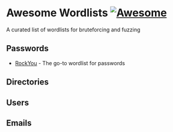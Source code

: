 # Awesome Wordlists [![Awesome](https://awesome.re/badge.svg)](https://awesome.re)
A curated list of wordlists for bruteforcing and fuzzing

## Passwords
- [RockYou](https://www.google.com/url?sa=t&rct=j&q=&esrc=s&source=web&cd=4&ved=2ahUKEwj1z-bXsfzkAhVgGbkGHfV9AMsQFjADegQIARAB&url=https%3A%2F%2Fgithub.com%2Fbrannondorsey%2Fnaive-hashcat%2Freleases%2Fdownload%2Fdata%2Frockyou.txt&usg=AOvVaw3snAERl1mU6Ccr4WFEazBd) - The go-to wordlist for passwords
## Directories

## Users

## Emails
